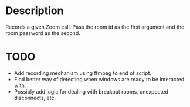# Description
Records a given Zoom call. Pass the room id as the first argument and the room password as the second.

# TODO
+ Add recording mechanism using ffmpeg to end of script.
+ Find better way of detecting when windows are ready to be interacted with.
+ Possibly add logic for dealing with breakout rooms, unexpected disconnects, etc.
